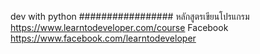 dev with python
#################
หลักสูตรเขียนโปรแกรม 
https://www.learntodeveloper.com/course
Facebook
https://www.facebook.com/learntodeveloper
